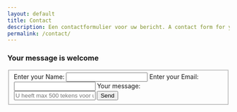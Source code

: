 ```yaml
---
layout: default
title: Contact
description: Een contactformulier voor uw bericht. A contact form for your message.
permalink: /contact/
---
```


<main>
 <h3>Your message is welcome</h3>
  <form action="https://formspree.io/havov@live.nl"
      method="POST">
    <fieldset>
      <label for="">Enter your Name:</label>
      <input type="text" name="name">
      <label for="">Enter your Email:</label>
      <input type="email" name="_replyto">
      <label for="">Your message:</label>
      <input id="text" type="textarea" name="text" maxlength="500" placeholder="U heeft max 500 tekens voor uw bericht">
      <input id="submit" type="button" value="Send">
      </fieldset>
  </form>
</main>